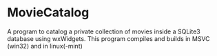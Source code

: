 # MovieCatalog
A program to catalog a private collection of movies inside a SQLite3 database using wxWidgets.
This program compiles and builds in MSVC (win32) and in linux(-mint)
